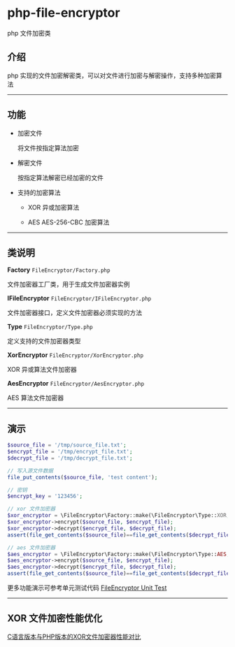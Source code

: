 # php-file-encryptor

php 文件加密类

## 介绍

php 实现的文件加密解密类，可以对文件进行加密与解密操作，支持多种加密算法

---

## 功能

- 加密文件

  将文件按指定算法加密

- 解密文件

  按指定算法解密已经加密的文件

- 支持的加密算法

  - XOR 异或加密算法

  - AES AES-256-CBC 加密算法

---

## 类说明

**Factory** `FileEncryptor/Factory.php`

文件加密器工厂类，用于生成文件加密器实例

**IFileEncryptor** `FileEncryptor/IFileEncryptor.php`

文件加密器接口，定义文件加密器必须实现的方法

**Type** `FileEncryptor/Type.php`

定义支持的文件加密器类型

**XorEncryptor** `FileEncryptor/XorEncryptor.php`

XOR 异或算法文件加密器

**AesEncryptor** `FileEncryptor/AesEncryptor.php`

AES 算法文件加密器

---

## 演示

```php
$source_file = '/tmp/source_file.txt';
$encrypt_file = '/tmp/encrypt_file.txt';
$decrypt_file = '/tmp/decrypt_file.txt';

// 写入源文件数据
file_put_contents($source_file, 'test content');

// 密钥
$encrypt_key = '123456';

// xor 文件加密器
$xor_encryptor = \FileEncryptor\Factory::make(\FileEncryptor\Type::XOR, $encrypt_key);
$xor_encryptor->encrypt($source_file, $encrypt_file);
$xor_encryptor->decrypt($encrypt_file, $decrypt_file);
assert(file_get_contents($source_file)==file_get_contents($decrypt_file));

// aes 文件加密器
$aes_encryptor = \FileEncryptor\Factory::make(\FileEncryptor\Type::AES, $encrypt_key);
$aes_encryptor->encrypt($source_file, $encrypt_file);
$aes_encryptor->decrypt($encrypt_file, $decrypt_file);
assert(file_get_contents($source_file)==file_get_contents($decrypt_file));
```

更多功能演示可参考单元测试代码 [FileEncryptor Unit Test](<https://github.com/xfdipzone/php-program/tree/master/tests/FileEncryptor>)

---

## XOR 文件加密性能优化

[C语言版本与PHP版本的XOR文件加密器性能对比](<https://github.com/xfdipzone/php-program/tree/master/php-file-encryptor/Xor-Performance.md>)
